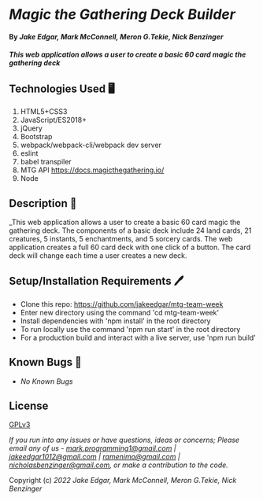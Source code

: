 # _Magic the Gathering Deck Builder_

#### By _**Jake Edgar, Mark McConnell, Meron G.Tekie, Nick Benzinger**_

#### _This web application allows a user to create a basic 60 card magic the gathering deck_

## Technologies Used 🖥️

1. HTML5+CSS3
2. JavaScript/ES2018+
3. jQuery
4. Bootstrap
5. webpack/webpack-cli/webpack dev server
6. eslint
7. babel transpiler
8. MTG API https://docs.magicthegathering.io/
9. Node

## Description 📖
_This web application allows a user to create a basic 60 card magic the gathering deck. The components of a basic deck include 24 land cards, 21 creatures, 5 instants, 5 enchantments, and 5 sorcery cards. The web application creates a full 60 card deck with one click of a button. The card deck will change each time a user creates a new deck. 


## Setup/Installation Requirements 🖊️

* Clone this repo: https://github.com/jakeedgar/mtg-team-week
* Enter new directory using the command 'cd mtg-team-week'
* Install dependencies with 'npm install' in the root directory
* To run locally use the command 'npm run start' in the root directory
* For a production build and interact with a live server, use 'npm run build'

## Known Bugs 🐛

* _No Known Bugs_

## License

[GPLv3](https://www.gnu.org/licenses/gpl-3.0.en.html)

_If you run into any issues or have questions, ideas or concerns;  Please email any of us - mark.programming1@gmail.com | jakeedgar1012@gmail.com | ramenimo@gmail.com | nicholasbenzinger@gmail.com, or make a contribution to the code._

Copyright (c) _2022_ _Jake Edgar, Mark McConnell, Meron G.Tekie, Nick Benzinger_